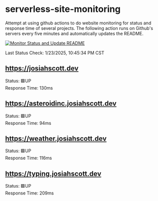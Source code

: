 # serverless-site-monitoring
Attempt at using github actions to do website monitoring for status and response time of several projects. The following action runs on Github's servers every five minutes and automatically updates the README.  

[![Monitor Status and Update README](https://github.com/JosiahSco/serverless-site-monitoring/actions/workflows/monitor.yaml/badge.svg)](https://github.com/JosiahSco/serverless-site-monitoring/actions/workflows/monitor.yaml)

Last Status Check: 1/23/2025, 10:45:34 PM CST

## https://josiahscott.dev
Status: 🟩UP  
Response Time: 130ms

## https://asteroidinc.josiahscott.dev
Status: 🟩UP  
Response Time: 94ms

## https://weather.josiahscott.dev
Status: 🟩UP  
Response Time: 116ms

## https://typing.josiahscott.dev
Status: 🟩UP  
Response Time: 209ms

